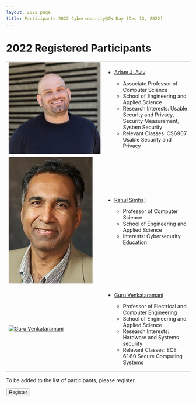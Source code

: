 ```yaml
---
layout: 2022_page
title: Participants 2022 Cybersecurity@GW Day (Dec 13, 2022)
---
```



# 2022 Registered Participants

<table class="part-table">
    <tr>
        <td>
            <a href="https://adamaviv.jpg"> <img class="part-img" src="/participants/2022-imgs/adamaviv.jpg" alt="Adam Aviv"></a>
            </td>
        <td>
            <ul>
                <li><a href="https://adamaviv.jpg"> Adam J. Aviv </a></li>
                <ul>
                    <li> Associate Professor of Computer Science </li>
                    <li> School of Engineering and Applied Science </li>
                    <li> Research Interests: Usable Security and Privacy, Security Measurement, System Security </li>
                    <li> Relevant Classes: CS6907 Usable Security and Privacy </li>
                </ul>
            </ul>
        </td>
    </tr>
    <tr>
        <td>
            <a href="https://www2.seas.gwu.edu/~simha/"> <img class="part-img" src="/participants/2022-imgs/simha_0.jpg" alt="Rahul Simha"></a>
            </td>
        <td>
            <ul>
                <li><a href="https://www2.seas.gwu.edu/~simha/">Rahul Simha]</a></li>
                <ul>
                    <li> Professor of Computer Science </li>
                    <li> School of Engineering and Applied Science </li>
                    <li> Interests: Cybersecurity Education</li>
                </ul>
            </ul>
        </td>
    </tr>
    <tr>
        <td>
            <a href="https://www2.seas.gwu.edu/~guruv/"> <img class="part-img" src="/participants/2022-imgs/guruv.jpg" alt="Guru Venkataramani"></a>
            </td>
        <td>
            <ul>
                <li><a href="https://www2.seas.gwu.edu/~guruv/">Guru Venkataramani</a></li>
                <ul>
                    <li> Professor of Electrical and Computer Engineering </li>
                    <li> School of Engineering and Applied Science </li>
                    <li> Research Interests: Hardware and Systems security</li>
                    <li> Relevant Classes: ECE 6160 Secure Computing Systems</li>
                </ul>
            </ul>
        </td>
    </tr>

</table>

To be added to the list of participants, please register.

<div class="reg-link">
<a href="https://docs.google.com/forms/d/e/1FAIpQLScMXPSUulo4vDVfhJA5t7L1RQPIPueJ4weK7bUJSjUZi7yjAQ/viewform?usp=sf_link:">
<button>Register</button>
</a>
</div>

